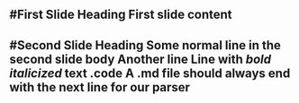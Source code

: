 #First Slide Heading
First slide content
---
#Second Slide Heading
Some normal line in the second slide body
Another line
Line with *bold* _italicized_ text
.code <filepath>
A .md file should always end with the next line for our parser
---
